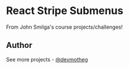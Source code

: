 # React Stripe Submenus

From John Smilga's course projects/challenges!

## Author

See more projects - [@devmotheg](https://github.com/devmotheg?tab=repositories)

